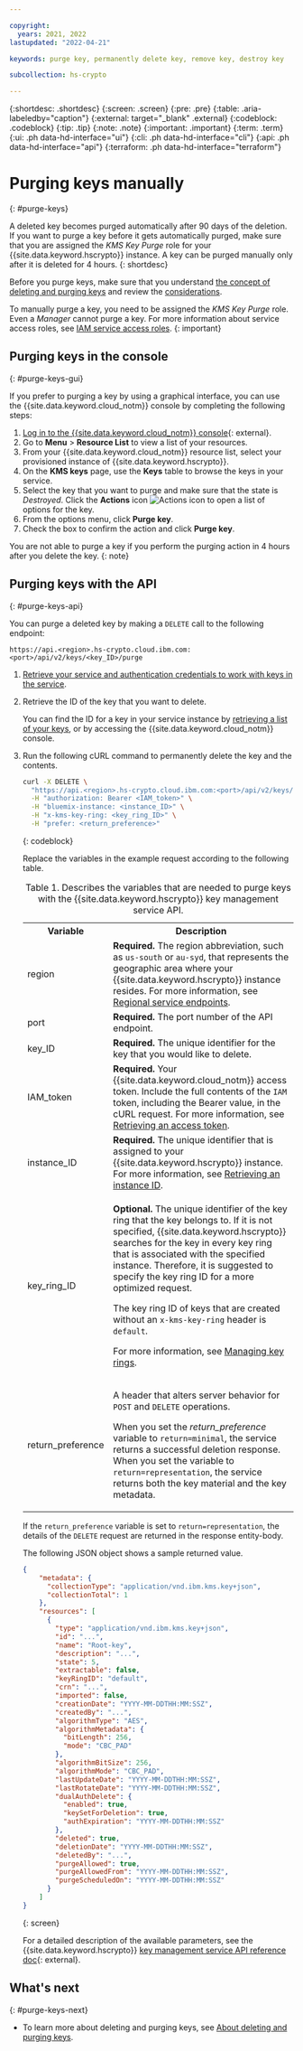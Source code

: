```yaml
---

copyright:
  years: 2021, 2022
lastupdated: "2022-04-21"

keywords: purge key, permanently delete key, remove key, destroy key

subcollection: hs-crypto

---
```


{:shortdesc: .shortdesc}
{:screen: .screen}
{:pre: .pre}
{:table: .aria-labeledby="caption"}
{:external: target="_blank" .external}
{:codeblock: .codeblock}
{:tip: .tip}
{:note: .note}
{:important: .important}
{:term: .term}
{:ui: .ph data-hd-interface="ui"}
{:cli: .ph data-hd-interface="cli"}
{:api: .ph data-hd-interface="api"}
{:terraform: .ph data-hd-interface="terraform"}

# Purging keys manually
{: #purge-keys}

A deleted key becomes purged automatically after 90 days of the deletion. If you want to purge a key before it gets automatically purged, make sure that you are assigned the _KMS Key Purge_ role for your {{site.data.keyword.hscrypto}} instance. A key can be purged manually only after it is deleted for 4 hours.
{: shortdesc}

Before you purge keys, make sure that you understand [the concept of deleting and purging keys](/docs/hs-crypto?topic=hs-crypto-delete-purge-keys) and review the [considerations](/docs/hs-crypto?topic=hs-crypto-delete-purge-keys#delete-purge-keys-considerations).

To manually purge a key, you need to be assigned the _KMS Key Purge_ role. Even a _Manager_ cannot purge a key. For more information about service access roles, see [IAM service access roles](/docs/hs-crypto?topic=hs-crypto-manage-access#service-access-roles).
{: important}

## Purging keys in the console
{: #purge-keys-gui}

If you prefer to purging a key by using a graphical interface, you can use the {{site.data.keyword.cloud_notm}} console by completing the following steps:

1. [Log in to the {{site.data.keyword.cloud_notm}} console](https://cloud.ibm.com/login){: external}.
2. Go to **Menu** &gt; **Resource List** to view a list of your resources.
3. From your {{site.data.keyword.cloud_notm}} resource list, select your provisioned instance of {{site.data.keyword.hscrypto}}.
4. On the **KMS keys** page, use the **Keys** table to browse the keys in your service.
5. Select the key that you want to purge and make sure that the state is _Destroyed_. Click the **Actions** icon ![Actions icon](../icons/action-menu-icon.svg "Actions") to open a list of options for the key.
6. From the options menu, click **Purge key**.
7. Check the box to confirm the action and click **Purge key**.

You are not able to purge a key if you perform the purging action in 4 hours after you delete the key.
{: note}

## Purging keys with the API
{: #purge-keys-api}

You can purge a deleted key by making a `DELETE` call to the following endpoint:

```
https://api.<region>.hs-crypto.cloud.ibm.com:<port>/api/v2/keys/<key_ID>/purge
```

1. [Retrieve your service and authentication credentials to work with keys in the service](/docs/hs-crypto?topic=hs-crypto-set-up-kms-api).
2. Retrieve the ID of the key that you want to delete.

    You can find the ID for a key in your service instance by [retrieving a list of your keys](/docs/hs-crypto?topic=hs-crypto-view-keys), or by accessing the {{site.data.keyword.cloud_notm}} console.

3. Run the following cURL command to permanently delete the key and the contents.

    ```sh
    curl -X DELETE \
      "https://api.<region>.hs-crypto.cloud.ibm.com:<port>/api/v2/keys/<key_ID>/purge" \
      -H "authorization: Bearer <IAM_token>" \
      -H "bluemix-instance: <instance_ID>" \
      -H "x-kms-key-ring: <key_ring_ID>" \
      -H "prefer: <return_preference>"
    ```
    {: codeblock}

    Replace the variables in the example request according to the following table.
    <table>
      <tr>
        <th>Variable</th>
        <th>Description</th>
      </tr>
      <tr>
        <td><varname>region</varname></td>
        <td><strong>Required.</strong> The region abbreviation, such as <code>us-south</code> or <code>au-syd</code>, that represents the geographic area where your {{site.data.keyword.hscrypto}} instance resides. For more information, see <a href="/docs/hs-crypto?topic=hs-crypto-regions#service-endpoints">Regional service endpoints</a>.</td>
      </tr>
      <tr>
        <td><varname>port</varname></td>
        <td><strong>Required.</strong> The port number of the API endpoint.</td>
      </tr>
      <tr>
        <td><varname>key_ID</varname></td>
        <td><strong>Required.</strong> The unique identifier for the key that you would like to delete.</td>
      </tr>
      <tr>
        <td><varname>IAM_token</varname></td>
        <td><strong>Required.</strong> Your {{site.data.keyword.cloud_notm}} access token. Include the full contents of the <code>IAM</code> token, including the Bearer value, in the cURL request. For more information, see <a href="/docs/hs-crypto?topic=hs-crypto-retrieve-access-token">Retrieving an access token</a>.</td>
      </tr>
      <tr>
        <td><varname>instance_ID</varname></td>
        <td><strong>Required.</strong> The unique identifier that is assigned to your {{site.data.keyword.hscrypto}} instance. For more information, see <a href="/docs/hs-crypto?topic=hs-crypto-retrieve-instance-ID">Retrieving an instance ID</a>.</td>
      </tr>
      <tr>
        <td>
          <varname>key_ring_ID</varname>
        </td>
        <td>
          <p>
            <strong>Optional.</strong> The unique identifier of the key ring that the key belongs to. If it is not specified, {{site.data.keyword.hscrypto}} searches for the key in every key ring that is associated with the specified instance. Therefore, it is suggested to specify the key ring ID for a more optimized request.
          </p>
          <p>
          The key ring ID of keys that are created without an <code>x-kms-key-ring</code> header is <code>default</code>.
          </p>
          <p>For more information, see <a href="/docs/hs-crypto?topic=hs-crypto-managing-key-rings">Managing key rings</a>.</p>
        </td>
      </tr>
      <tr>
        <td><varname>return_preference</varname></td>
        <td><p>A header that alters server behavior for <code>POST</code> and <code>DELETE</code> operations.</p><p>When you set the <em>return_preference</em> variable to <code>return=minimal</code>, the service returns a successful deletion response. When you set the variable to <code>return=representation</code>, the service returns both the key material and the key metadata.</p></td>
      </tr>
      <caption>Table 1. Describes the variables that are needed to purge keys with the {{site.data.keyword.hscrypto}} key management service API.</caption>
    </table>

    If the `return_preference` variable is set to `return=representation`, the details of the `DELETE` request are returned in the response entity-body.

    The following JSON object shows a sample returned value.

    ```json
    {
        "metadata": {
          "collectionType": "application/vnd.ibm.kms.key+json",
          "collectionTotal": 1
        },
        "resources": [
          {
            "type": "application/vnd.ibm.kms.key+json",
            "id": "...",
            "name": "Root-key",
            "description": "...",
            "state": 5,
            "extractable": false,
            "keyRingID": "default",
            "crn": "...",
            "imported": false,
            "creationDate": "YYYY-MM-DDTHH:MM:SSZ",
            "createdBy": "...",
            "algorithmType": "AES",
            "algorithmMetadata": {
              "bitLength": 256,
              "mode": "CBC_PAD"
            },
            "algorithmBitSize": 256,
            "algorithmMode": "CBC_PAD",
            "lastUpdateDate": "YYYY-MM-DDTHH:MM:SSZ",
            "lastRotateDate": "YYYY-MM-DDTHH:MM:SSZ",
            "dualAuthDelete": {
              "enabled": true,
              "keySetForDeletion": true,
              "authExpiration": "YYYY-MM-DDTHH:MM:SSZ"
            },
            "deleted": true,
            "deletionDate": "YYYY-MM-DDTHH:MM:SSZ",
            "deletedBy": "...",
            "purgeAllowed": true,
            "purgeAllowedFrom": "YYYY-MM-DDTHH:MM:SSZ",
            "purgeScheduledOn": "YYYY-MM-DDTHH:MM:SSZ"
          }
        ]
    }
    ```
    {: screen}

    For a detailed description of the available parameters, see the {{site.data.keyword.hscrypto}} [key management service API reference doc](/apidocs/hs-crypto){: external}.

## What's next
{: #purge-keys-next}

- To learn more about deleting and purging keys, see [About deleting and purging keys](/docs/hs-crypto?topic=hs-crypto-delete-purge-keys).
